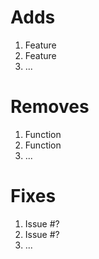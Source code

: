 # Adds

1. Feature
2. Feature
3. ...

# Removes

1. Function
2. Function
3. ...

# Fixes

1. Issue #?
2. Issue #?
3. ...
